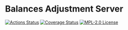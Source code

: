 # Balances Adjustment Server

[![Actions Status](https://github.com/gridsuite/balances-adjustment-server/workflows/CI/badge.svg)](https://github.com/gridsuite/balances-adjustment-server/actions)
[![Coverage Status](https://sonarcloud.io/api/project_badges/measure?project=org.gridsuite%3Abalances-adjustment-server&metric=coverage)](https://sonarcloud.io/component_measures?id=org.gridsuite%3Abalances-adjustment-server&metric=coverage)
[![MPL-2.0 License](https://img.shields.io/badge/license-MPL_2.0-blue.svg)](https://www.mozilla.org/en-US/MPL/2.0/)
